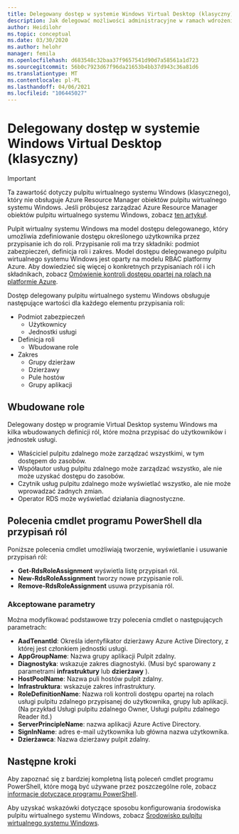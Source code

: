 ```yaml
---
title: Delegowany dostęp w systemie Windows Virtual Desktop (klasyczny) — Azure
description: Jak delegować możliwości administracyjne w ramach wdrożenia pulpitu wirtualnego systemu Windows (klasycznego), łącznie z przykładami.
author: Heidilohr
ms.topic: conceptual
ms.date: 03/30/2020
ms.author: helohr
manager: femila
ms.openlocfilehash: d683548c32baa37f9657541d90d7a58561a1d723
ms.sourcegitcommit: 56b0c7923d67f96da21653b4bb37d943c36a81d6
ms.translationtype: MT
ms.contentlocale: pl-PL
ms.lasthandoff: 04/06/2021
ms.locfileid: "106445027"
---
```

# <a name="delegated-access-in-windows-virtual-desktop-classic"></a>Delegowany dostęp w systemie Windows Virtual Desktop (klasyczny)

>[!IMPORTANT]
>Ta zawartość dotyczy pulpitu wirtualnego systemu Windows (klasycznego), który nie obsługuje Azure Resource Manager obiektów pulpitu wirtualnego systemu Windows. Jeśli próbujesz zarządzać Azure Resource Manager obiektów pulpitu wirtualnego systemu Windows, zobacz [ten artykuł](../delegated-access-virtual-desktop.md).

Pulpit wirtualny systemu Windows ma model dostępu delegowanego, który umożliwia zdefiniowanie dostępu określonego użytkownika przez przypisanie ich do roli. Przypisanie roli ma trzy składniki: podmiot zabezpieczeń, definicja roli i zakres. Model dostępu delegowanego pulpitu wirtualnego systemu Windows jest oparty na modelu RBAC platformy Azure. Aby dowiedzieć się więcej o konkretnych przypisaniach ról i ich składnikach, zobacz [Omówienie kontroli dostępu opartej na rolach na platformie Azure](../../role-based-access-control/built-in-roles.md).

Dostęp delegowany pulpitu wirtualnego systemu Windows obsługuje następujące wartości dla każdego elementu przypisania roli:

* Podmiot zabezpieczeń
    * Użytkownicy
    * Jednostki usługi
* Definicja roli
    * Wbudowane role
* Zakres
    * Grupy dzierżaw
    * Dzierżawy
    * Pule hostów
    * Grupy aplikacji

## <a name="built-in-roles"></a>Wbudowane role

Delegowany dostęp w programie Virtual Desktop systemu Windows ma kilka wbudowanych definicji ról, które można przypisać do użytkowników i jednostek usługi.

* Właściciel pulpitu zdalnego może zarządzać wszystkimi, w tym dostępem do zasobów.
* Współautor usług pulpitu zdalnego może zarządzać wszystko, ale nie może uzyskać dostępu do zasobów.
* Czytnik usług pulpitu zdalnego może wyświetlać wszystko, ale nie może wprowadzać żadnych zmian.
* Operator RDS może wyświetlać działania diagnostyczne.

## <a name="powershell-cmdlets-for-role-assignments"></a>Polecenia cmdlet programu PowerShell dla przypisań ról

Poniższe polecenia cmdlet umożliwiają tworzenie, wyświetlanie i usuwanie przypisań ról:

* **Get-RdsRoleAssignment** wyświetla listę przypisań ról.
* **New-RdsRoleAssignment** tworzy nowe przypisanie roli.
* **Remove-RdsRoleAssignment** usuwa przypisania ról.

### <a name="accepted-parameters"></a>Akceptowane parametry

Można modyfikować podstawowe trzy polecenia cmdlet o następujących parametrach:

* **AadTenantId**: Określa identyfikator dzierżawy Azure Active Directory, z której jest członkiem jednostki usługi.
* **AppGroupName**: Nazwa grupy aplikacji Pulpit zdalny.
* **Diagnostyka**: wskazuje zakres diagnostyki. (Musi być sparowany z parametrami **infrastruktury** lub **dzierżawy** ).
* **HostPoolName**: Nazwa puli hostów pulpit zdalny.
* **Infrastruktura**: wskazuje zakres infrastruktury.
* **RoleDefinitionName**: Nazwa roli kontroli dostępu opartej na rolach usługi pulpitu zdalnego przypisanej do użytkownika, grupy lub aplikacji. (Na przykład Usługi pulpitu zdalnego Owner, Usługi pulpitu zdalnego Reader itd.)
* **ServerPrincipleName**: nazwa aplikacji Azure Active Directory.
* **SignInName**: adres e-mail użytkownika lub główna nazwa użytkownika.
* **Dzierżawca**: Nazwa dzierżawy pulpit zdalny.

## <a name="next-steps"></a>Następne kroki

Aby zapoznać się z bardziej kompletną listą poleceń cmdlet programu PowerShell, które mogą być używane przez poszczególne role, zobacz [informacje dotyczące programu PowerShell](/powershell/windows-virtual-desktop/overview).

Aby uzyskać wskazówki dotyczące sposobu konfigurowania środowiska pulpitu wirtualnego systemu Windows, zobacz [Środowisko pulpitu wirtualnego systemu Windows](environment-setup-2019.md).
